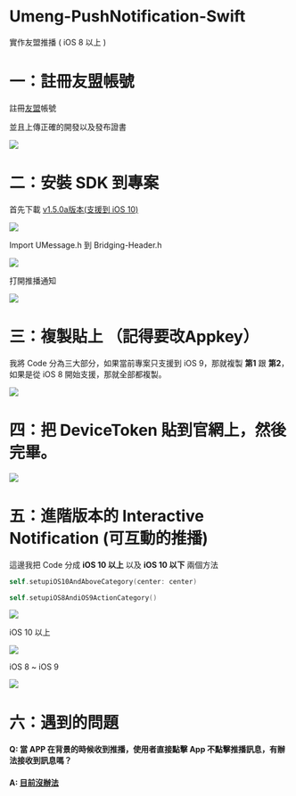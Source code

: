 # Umeng-PushNotification-Swift
實作友盟推播 ( iOS 8 以上 )


# 一：註冊友盟帳號

註冊[友盟](http://dev.umeng.com/push/ios/integration)帳號 

並且上傳正確的開發以及發布證書

![](https://github.com/5SMNOONMS5/CLS-Umeng-PushNotification-Swift/blob/master/images/0.png)

# 二：安裝 SDK 到專案

首先下載 [v1.5.0a版本(支援到 iOS 10)](http://dev.umeng.com/push/ios/integration)

![](https://github.com/5SMNOONMS5/CLS-Umeng-PushNotification-Swift/blob/master/images/1.png)

Import UMessage.h 到 Bridging-Header.h 

![](https://github.com/5SMNOONMS5/CLS-Umeng-PushNotification-Swift/blob/master/images/2.png)

打開推播通知

![](https://github.com/5SMNOONMS5/CLS-Umeng-PushNotification-Swift/blob/master/images/3.png)


# 三：複製貼上 （記得要改Appkey）

我將 Code 分為三大部分，如果當前專案只支援到 iOS 9，那就複製 **第1** 跟 **第2**，如果是從 iOS 8 開始支援，那就全部都複製。

![](https://github.com/5SMNOONMS5/CLS-Umeng-PushNotification-Swift/blob/master/images/4.png)

# 四：把 DeviceToken 貼到官網上，然後完畢。

![](https://github.com/5SMNOONMS5/CLS-Umeng-PushNotification-Swift/blob/master/images/5.png)

# 五：進階版本的 Interactive Notification (可互動的推播)

這邊我把 Code 分成 **iOS 10 以上** 以及 **iOS 10 以下** 兩個方法

```swift
self.setupiOS10AndAboveCategory(center: center)

self.setupiOS8AndiOS9ActionCategory()
```

![](https://github.com/5SMNOONMS5/CLS-Umeng-PushNotification-Swift/blob/master/images/6.png)

iOS 10 以上 

![](https://github.com/5SMNOONMS5/CLS-Umeng-PushNotification-Swift/blob/master/images/7.png)

iOS 8 ~ iOS 9

![](https://github.com/5SMNOONMS5/CLS-Umeng-PushNotification-Swift/blob/master/images/8.png)

# 六：遇到的問題

#### Q: 當 APP 在背景的時候收到推播，使用者直接點擊 App 不點擊推播訊息，有辦法接收到訊息嗎？

#### A: [目前沒辦法](https://stackoverflow.com/questions/12084015/ios-push-notification-how-to-get-the-notification-data-when-you-click-on-the-a)


